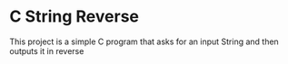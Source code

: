 # C String Reverse
This project is a simple C program that asks for an input String and then outputs it in reverse